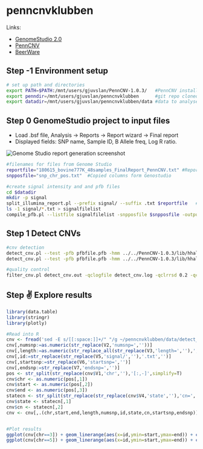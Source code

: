 # penncnvklubben

Links:

* [GenomeStudio 2.0](http://support.illumina.com/array/array_software/genomestudio/downloads.html)
* [PennCNV](http://penncnv.openbioinformatics.org)
* [BeerWare](https://en.wikipedia.org/wiki/Beerware)

## Step -1 Environment setup

```bash
# set up path and directories
export PATH=$PATH:/mnt/users/gjuvslan/PennCNV-1.0.3/   #PennCNV installed here
export penndir=/mnt/users/gjuvslan/penncnvklubben      #git repo cloned here
export datadir=/mnt/users/gjuvslan/penncnvklubben/data #data to analyse collected here
```

## Step 0 GenomeStudio project to input files

* Load .bsf file, Analysis -> Reports -> Report wizard -> Final report
* Displayed fields: SNP name, Sample ID, B Allele freq, Log R ratio. 

![Genome Studio report generation screenshot](https://github.com/argju/penncnvklubben/blob/master/screenshots/report.png)

```bash
#filenames for files from Genome Studio
reportfile="180615_bovine777K_48samples_FinalReport_PennCNV.txt" #Report exported from GenomeStudio
snpposfile="snp_chr_pos.txt"  #Copied columns form Genostudio

#create signal intensity and and pfb files
cd $datadir
mkdir -p signal
split_illumina_report.pl --prefix signal/ --suffix .txt $reportfile   #create signal intensity files
ls -1 signal/*.txt > signalfilelist
compile_pfb.pl --listfile signalfilelist -snpposfile $snpposfile -output pfbfile.pfb #create pdf file
```

## Step 1 Detect CNVs

```bash
#cnv detection
detect_cnv.pl --test -pfb pfbfile.pfb -hmm ../../PennCNV-1.0.3/lib/hhall.hmm --lastchr 29 signal/9200246_7736.txt signal/6333982_8239.txt --log detect_cnv.log --out detect_cnv.out #two signal files
detect_cnv.pl --test -pfb pfbfile.pfb -hmm ../../PennCNV-1.0.3/lib/hhall.hmm --lastchr 29 --listfile signalfilelist --log detect_cnv.log --out detect_cnv.out #all signal files

#quality control
filter_cnv.pl detect_cnv.out -qclogfile detect_cnv.log -qclrrsd 0.2 -qcnumcnv 50 -qcpassout detect_cnv.qcpass -qcsumout detect_cnv.qcsum -out detect_cnv.goodcnv
```

## Step :v: Explore results

```R
library(data.table)
library(stringr)
library(plotly)

#Read into R
cnv <- fread('sed -E s/[[:space:]]+/" "/g ~/penncnvklubben/data/detect_cnv.out',header=F,sep=" ")
cnv[,numsnp:=as.numeric(str_replace(V2,'numsnp=',''))]
cnv[,length:=as.numeric(str_replace_all(str_replace(V3,'length=',''),',',''))]
cnv[,id:=str_replace(str_replace(V5,'signal/',''),'.txt','')]
cnv[,startsnp:=str_replace(V6,'startsnp=','')]
cnv[,endsnp:=str_replace(V7,'endsnp=','')]
pos <- str_split(str_replace(cnv$V1,'chr',''),'[:,-]',simplify=T)
cnv$chr <- as.numeric(pos[,1])
cnv$start <- as.numeric(pos[,2])
cnv$end <- as.numeric(pos[,3])
statecn <- str_split(str_replace(str_replace(cnv$V4,'state',''),'cn=',''),'[,]',simplify=T)
cnv$state <- statecn[,1]
cnv$cn <- statecn[,2]
cnv <- cnv[,.(chr,start,end,length,numsnp,id,state,cn,startsnp,endsnp)]


#Plot results
ggplot(cnv[chr==3]) + geom_linerange(aes(x=id,ymin=start,ymax=end)) + coord_flip() 
ggplot(cnv[chr==5]) + geom_linerange(aes(x=id,ymin=start,ymax=end)) + coord_flip() 
```
